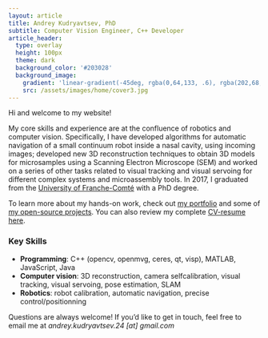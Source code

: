 ```yaml
---
layout: article
title: Andrey Kudryavtsev, PhD
subtitle: Computer Vision Engineer, C++ Developer
article_header:
  type: overlay
  height: 100px
  theme: dark
  background_color: '#203028'
  background_image:
    gradient: 'linear-gradient(-45deg, rgba(0,64,133, .6), rgba(202,68,235, .4))'
    src: /assets/images/home/cover3.jpg
---
```


Hi and welcome to my website!

My core skills and experience are at the confluence of robotics and computer vision. Specifically, I have developed algorithms for automatic navigation of a small continuum robot inside a nasal cavity, using incoming images; developed new 3D reconstruction techniques to obtain 3D models for microsamples using a Scanning Electron Microscope (SEM) and worked on a series of other tasks related to visual tracking and visual servoing for different complex systems and microassembly tools. In 2017, I graduated from the [University of Franche-Comté](https://avkudr.github.io/www.univ-fcomte.fr/) with a PhD degree. 

To learn more about my hands-on work, check out [my portfolio](/portfolio) and some of [my open-source projects](/projects). You can also review my complete [CV-resume here](https://avkudr.github.io/assets/CV_avk_web.pdf).

### Key Skills

* **Programming**: C++ (opencv, openmvg, ceres, qt, visp), MATLAB, JavaScript, Java
* **Computer vision**: 3D reconstruction, camera selfcalibration, visual tracking, visual servoing, pose estimation, SLAM
* **Robotics**: robot calibration, automatic navigation, precise control/positionning

Questions are always welcome!
If you’d like to get in touch, feel free to email me at *andrey.kudryavtsev.24 [at] gmail.com*
